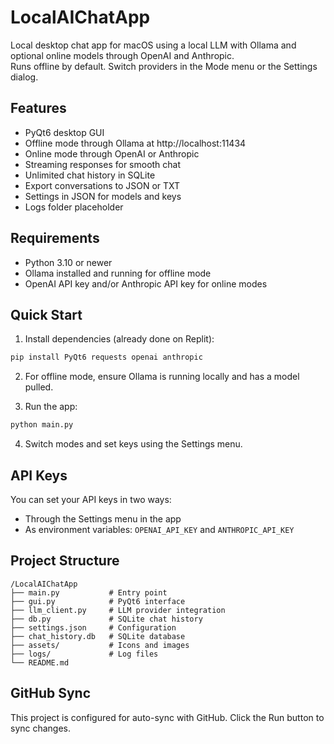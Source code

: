 
# LocalAIChatApp

Local desktop chat app for macOS using a local LLM with Ollama and optional online models through OpenAI and Anthropic.  
Runs offline by default. Switch providers in the Mode menu or the Settings dialog.

## Features
- PyQt6 desktop GUI
- Offline mode through Ollama at http://localhost:11434
- Online mode through OpenAI or Anthropic
- Streaming responses for smooth chat
- Unlimited chat history in SQLite
- Export conversations to JSON or TXT
- Settings in JSON for models and keys
- Logs folder placeholder

## Requirements
- Python 3.10 or newer
- Ollama installed and running for offline mode
- OpenAI API key and/or Anthropic API key for online modes

## Quick Start

1. Install dependencies (already done on Replit):
```bash
pip install PyQt6 requests openai anthropic
```

2. For offline mode, ensure Ollama is running locally and has a model pulled.

3. Run the app:
```bash
python main.py
```

4. Switch modes and set keys using the Settings menu.

## API Keys

You can set your API keys in two ways:
- Through the Settings menu in the app
- As environment variables: `OPENAI_API_KEY` and `ANTHROPIC_API_KEY`

## Project Structure

```
/LocalAIChatApp
├── main.py           # Entry point
├── gui.py            # PyQt6 interface
├── llm_client.py     # LLM provider integration
├── db.py             # SQLite chat history
├── settings.json     # Configuration
├── chat_history.db   # SQLite database
├── assets/           # Icons and images
├── logs/             # Log files
└── README.md
```

## GitHub Sync

This project is configured for auto-sync with GitHub. Click the Run button to sync changes.
